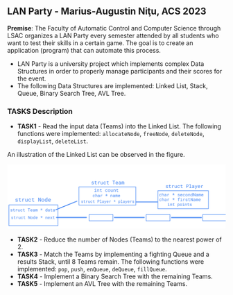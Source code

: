 ## LAN Party - Marius-Augustin Niţu, ACS 2023

**Premise**: The Faculty of Automatic Control and Computer Science through LSAC organizes a LAN Party every semester attended by all students who want to test their skills in a certain game. The goal is to create an application (program) that can automate this process.

* LAN Party is a university project which implements complex Data Structures in order to properly manage participants and their scores for the event. 
* The following Data Structures are implemented: Linked List, Stack, Queue, Binary Search Tree, AVL Tree.

### TASKS Description

* **TASK1** - Read the input data (Teams) into the Linked List. The following functions were implemented: `allocateNode`, `freeNode`, `deleteNode`, `displayList`, `deleteList`. 

An illustration of the Linked List can be observed in the figure.

![Node](Node.png)

* **TASK2** - Reduce the number of Nodes (Teams) to the nearest power of 2.
* **TASK3** - Match the Teams by implementing a fighting Queue and a results Stack, until 8 Teams remain. The following functions were implemented: `pop`, `push`, `enQueue`, `deQueue`, `fillQueue`.
* **TASK4** - Implement a Binary Search Tree with the remaining Teams.
* **TASK5** - Implement an AVL Tree with the remaining Teams. 